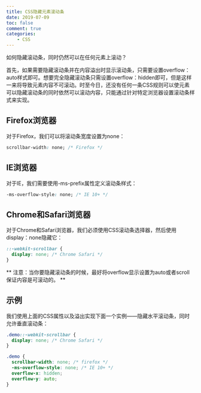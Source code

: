 ```yaml
---
title: CSS隐藏元素滚动条
date: 2019-07-09
toc: false
comment: true
categories:
    - CSS
---
```


如何隐藏滚动条，同时仍然可以在任何元素上滚动？

首先，如果需要隐藏滚动条并在内容溢出时显示滚动条，只需要设置overflow：auto样式即可。想要完全隐藏滚动条只需设置overflow：hidden即可，但是这样一来将导致元素内容不可滚动。时至今日，还没有任何一条CSS规则可以使元素可以隐藏滚动条的同时依然可以滚动内容，只能通过针对特定浏览器设置滚动条样式来实现。

<!--more-->

## Firefox浏览器

对于Firefox，我们可以将滚动条宽度设置为none：
```css
scrollbar-width: none; /* Firefox */
```

## IE浏览器

对于IE，我们需要使用-ms-prefix属性定义滚动条样式：
```css
-ms-overflow-style: none; /* IE 10+ */
```

## Chrome和Safari浏览器

对于Chrome和Safari浏览器，我们必须使用CSS滚动条选择器，然后使用display：none隐藏它：
```css
::-webkit-scrollbar {
  display: none; /* Chrome Safari */
}
```

** 注意：当你要隐藏滚动条的时候，最好将overflow显示设置为auto或者scroll保证内容是可滚动的。 **

## 示例

我们使用上面的CSS属性以及溢出实现下面一个实例——隐藏水平滚动条，同时允许垂直滚动条：
```css
.demo::-webkit-scrollbar {
  display: none; /* Chrome Safari */
}

.demo {
  scrollbar-width: none; /* firefox */
  -ms-overflow-style: none; /* IE 10+ */
  overflow-x: hidden;
  overflow-y: auto;
}
```